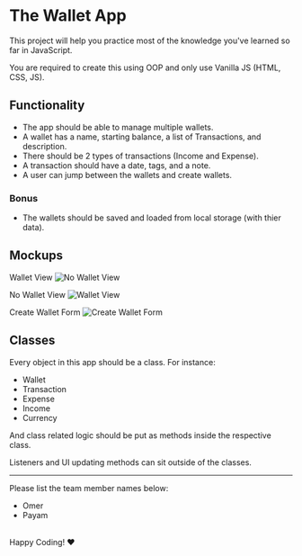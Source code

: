 # The Wallet App

This project will help you practice most of the knowledge you've learned so far in JavaScript.

You are required to create this using OOP and only use Vanilla JS (HTML, CSS, JS).

## Functionality

- The app should be able to manage multiple wallets.
- A wallet has a name, starting balance, a list of Transactions, and description.
- There should be 2 types of transactions (Income and Expense).
- A transaction should have a date, tags, and a note.
- A user can jump between the wallets and create wallets.

### Bonus

- The wallets should be saved and loaded from local storage (with thier data).

## Mockups

Wallet View
![No Wallet View](https://github.com/ReCoded-Org/iq-bootcamp-wallet-project-students/blob/master/mockups/no-wallet-view.jpg?raw=true)

No Wallet View
![Wallet View](https://github.com/ReCoded-Org/iq-bootcamp-wallet-project-students/blob/master/mockups/wallet-view.jpg?raw=true)

Create Wallet Form
![Create Wallet Form](https://github.com/ReCoded-Org/iq-bootcamp-wallet-project-students/blob/master/mockups/create-wallet-form.jpg?raw=true)

## Classes

Every object in this app should be a class. For instance:

- Wallet
- Transaction
- Expense
- Income
- Currency

And class related logic should be put as methods inside the respective class.

Listeners and UI updating methods can sit outside of the classes.

---

Please list the team member names below:

- Omer
- Payam

<br>
Happy Coding! ❤
